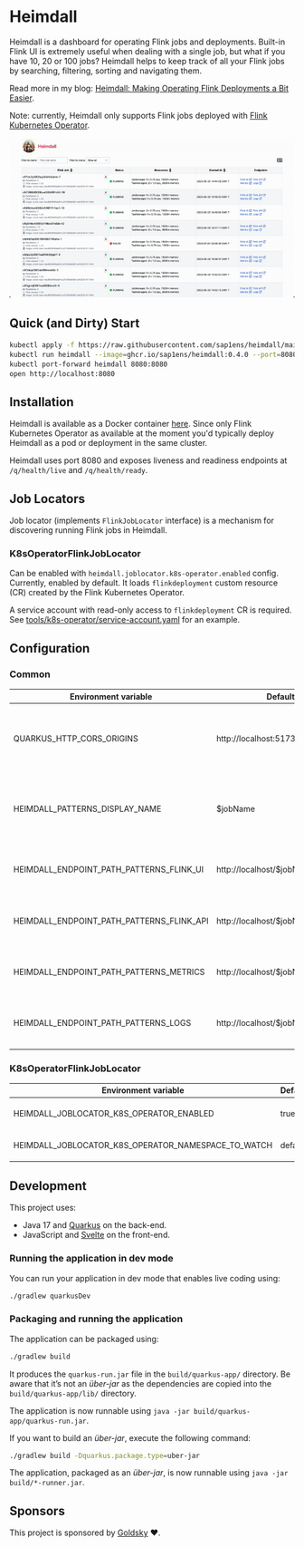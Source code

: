 # Heimdall

Heimdall is a dashboard for operating Flink jobs and deployments. Built-in Flink UI is extremely useful when dealing with
a single job, but what if you have 10, 20 or 100 jobs? Heimdall helps to keep track of all your Flink jobs by searching, filtering, sorting and navigating them.

Read more in my blog: [Heimdall: Making Operating Flink Deployments a Bit Easier](https://sap1ens.com/blog/2023/07/09/heimdall-making-operating-flink-deployments-a-bit-easier/).

Note: currently, Heimdall only supports Flink jobs deployed with [Flink Kubernetes Operator](https://ci.apache.org/projects/flink/flink-kubernetes-operator-docs-stable/).

![](docs/assets/demo.gif)

## Quick (and Dirty) Start

```bash
kubectl apply -f https://raw.githubusercontent.com/sap1ens/heimdall/main/tools/k8s-operator/service-account.yaml
kubectl run heimdall --image=ghcr.io/sap1ens/heimdall:0.4.0 --port=8080 --overrides='{ "spec": { "serviceAccount": "heimdall-service-account" }  }'
kubectl port-forward heimdall 8080:8080
open http://localhost:8080
```

## Installation

Heimdall is available as a Docker container [here](https://github.com/sap1ens/heimdall/pkgs/container/heimdall). Since only 
Flink Kubernetes Operator as available at the moment you'd typically deploy Heimdall as a pod or deployment in the same cluster.

Heimdall uses port 8080 and exposes liveness and readiness endpoints at `/q/health/live` and `/q/health/ready`.

## Job Locators

Job locator (implements `FlinkJobLocator` interface) is a mechanism for discovering running Flink jobs in Heimdall.

### K8sOperatorFlinkJobLocator

Can be enabled with `heimdall.joblocator.k8s-operator.enabled` config. Currently, enabled by default. It loads 
`flinkdeployment` custom resource (CR) created by the Flink Kubernetes Operator.

A service account with read-only access to `flinkdeployment` CR is required. See [tools/k8s-operator/service-account.yaml](tools/k8s-operator/service-account.yaml) for an example.

## Configuration

### Common

| Environment variable                      | Default                           | Description                                                                                                                    |
|-------------------------------------------|-----------------------------------|--------------------------------------------------------------------------------------------------------------------------------|
| QUARKUS_HTTP_CORS_ORIGINS                 | http://localhost:5173             | Comma separated list of valid origins allowed for CORS. Change to `http://localhost:8001` when using `kubectl proxy`.          |
| HEIMDALL_PATTERNS_DISPLAY_NAME            | $jobName                          | Pattern for showing Flink job name. Metadata fields (e.g. Kubernetes labels) can be accessed via `$metadata.labelName` syntax. |
| HEIMDALL_ENDPOINT_PATH_PATTERNS_FLINK_UI  | http://localhost/$jobName/ui      | Pattern for the Flink UI endpoint. `$jobName` will be substituted. Set to an empty string to disable.                          |
| HEIMDALL_ENDPOINT_PATH_PATTERNS_FLINK_API | http://localhost/$jobName/api     | Pattern for the Flink API endpoint. `$jobName` will be substituted. Set to an empty string to disable.                         |
| HEIMDALL_ENDPOINT_PATH_PATTERNS_METRICS   | http://localhost/$jobName/metrics | Pattern for the Metrics endpoint. `$jobName` will be substituted. Set to an empty string to disable.                           |
| HEIMDALL_ENDPOINT_PATH_PATTERNS_LOGS      | http://localhost/$jobName/logs    | Pattern for the Logs endpoint. `$jobName` will be substituted. Set to an empty string to disable.                              |

### K8sOperatorFlinkJobLocator

| Environment variable                                | Default | Description                  |
|-----------------------------------------------------|---------|------------------------------|
| HEIMDALL_JOBLOCATOR_K8S_OPERATOR_ENABLED            | true    | Is this locator enabled?     |
| HEIMDALL_JOBLOCATOR_K8S_OPERATOR_NAMESPACE_TO_WATCH | default | Kubernetes namespace to use. |

## Development

This project uses:

- Java 17 and [Quarkus](https://quarkus.io) on the back-end.
- JavaScript and [Svelte](https://svelte.dev) on the front-end.

### Running the application in dev mode

You can run your application in dev mode that enables live coding using:

```bash
./gradlew quarkusDev
```

### Packaging and running the application

The application can be packaged using:

```bash
./gradlew build
```

It produces the `quarkus-run.jar` file in the `build/quarkus-app/` directory.
Be aware that it’s not an _über-jar_ as the dependencies are copied into the `build/quarkus-app/lib/` directory.

The application is now runnable using `java -jar build/quarkus-app/quarkus-run.jar`.

If you want to build an _über-jar_, execute the following command:

```bash
./gradlew build -Dquarkus.package.type=uber-jar
```

The application, packaged as an _über-jar_, is now runnable using `java -jar build/*-runner.jar`.

## Sponsors

This project is sponsored by [Goldsky](https://goldsky.com) ❤️.
